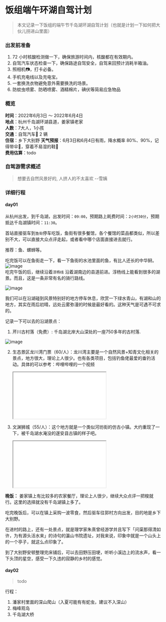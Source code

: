 # 饭组端午环湖自驾计划

> 本文记录一下饭组的端午节千岛湖环湖自驾计划（也就是计划一下如何把大伙儿拐进山里面）

### 出发前准备
1. 72 小时核酸检测做一下，确保旅游时间内，核酸都在有效期内。
2. 自驾汽车状态检查一下，确保路途自驾安全，自驾来回预计消耗半箱油。
3. 照相机📷，打卡必备。
4. 手机充电线以及充电宝。
5. 一套换洗衣物避免意外需要换洗的场景。
6. 防蚊虫喷雾、防晒喷雾、酒精棉片，碘伏等简易应急物品

### 概览
**时间**：2022年6月3日 ～ 2022年6月4日    
**地点**：杭州千岛湖环湖县道，姜家镇老家    
**人数**：7大人，1小孩    
**交通**：自驾汽车🚗 2 辆    
**住宿**：乡下大别野
**天气预报**：6月3日和6月4日有雨，降水概率 80%、90%，记得带伞🌂，穿着不易湿的鞋👟    
**费用估算**：todo

### 自驾游需求概述

> 想要去自然风景好的, 人挤人的不太喜欢 --雪姨


### 详细行程
#### day01
从杭州出发，到千岛湖，出发时间：```09:00```，预期路上耗费时间：```2小时30分```，预期抵达千岛湖镇时间：```11:30```。    

首站直接驱车到```鱼街```停车吃饭，鱼街有很多餐馆，各个餐馆的菜品都类似，所以差别不大，可以直接大众点评走起，或者看中哪个店面直接进去就行。

推荐：鱼、螺蛳等。

吃完饭可以在鱼街走一下，看一下鱼街的水池里面的鱼，有比人还长的中华鲟。    
![image](https://user-images.githubusercontent.com/5344741/171035466-f4e2e26b-9fc4-4909-98f7-55919ec1b5f4.png)    
吃完午饭的后，继续沿着```淳杨线``` 沿着湖南边的县道前进。淳杨线上能看到很多的湖景。而且，这是一条非常有名的骑行路线。    

![image](https://user-images.githubusercontent.com/5344741/171036406-502050c8-e3d8-4f4b-bc82-0d573c5eff46.png)    

我们可以在沿湖碰到风景特别好的地方停车休息，欣赏一下绿水青山，有湖和山的地方，其实在雨后初晴，远处云雾弥漫的时候是最好看的。这种天气是可遇不可求的。    

记录一下可以去的沿湖景点：
1. 芹川古村落（免费）: 千岛湖北岸大山深处的一座750多年的古村落. 

![image](https://user-images.githubusercontent.com/5344741/171036253-e75b2544-f10c-4bd2-a1ab-fbe7e9b06ce2.png)

2. 生态景区龙川湾门票（60/人）：龙川湾主要是一个自然风景+知青文化相关的景点，地方很大，理论上人很少。也有各类项目，包括钓鱼佬最爱的垂钓活动。具体的可以参考：哔哩哔哩的一个视频
   
   <iframe src="//player.bilibili.com/player.html?aid=46490092&bvid=BV1Qb411J7Jk&cid=81447478&page=1"></iframe>

3. 文渊狮城（55/人）：这个地方就是一个类似河坊街的仿古小镇。大约重现了一下，被千岛湖水淹没的遂安县古镇的样子吧。    
   
   <iframe src="//player.bilibili.com/player.html?aid=667529281&bvid=BV15a4y1t71v&cid=172752251&page=1"></iframe>

**晚饭：** 姜家镇上有比较多的农家餐厅，理论上人很少，继续大众点评一把梭就行。这里的选择就没有千岛湖镇上多了。

吃完晚饭后，可以在镇上采购一波零食，然后驱车往郭村方向出发，目的地是乡下大别野。

在进村的路上，还有一处景点，就是理学家朱熹曾经游学并且写下「问渠那得清如许，为有源头活水来」的诗句的瀛山书院遗址，对我来说，印象中就是一个山头上的一个亭子，就这么点印象了。

到了大别野安顿整理完床铺后，可以去田野压田埂，听听小溪边上的流水声，看一下头顶的星空，感受一下久违的寂静的乡村的感觉。

#### day02
> todo

行程：    
1. 潘家村里面的深山爬山（入夏可能有有蛇虫，建议不入深山）
3. 梅峰观岛
4. 千岛湖大桥

